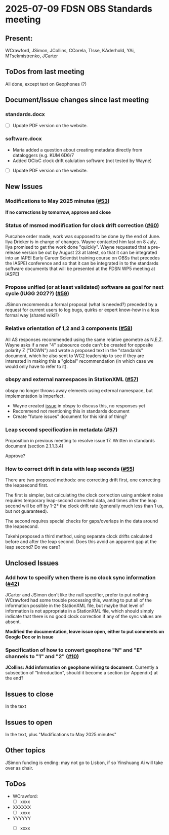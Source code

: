 # 2025-07-09 FDSN OBS Standards meeting

## Present: 
WCrawford, JSimon, JCollins, CCorela, TIsse, KAderhold, YAi, MTsekmistrenko, JCarter

##  ToDos from last meeting

All done, except text on Geophones (?)

## Document/Issue changes since last meeting

### standards.docx

- [ ] Update PDF version on the website.

### software.docx

- Maria added a question about creating metadata directly from dataloggers (e.g. KUM 6D6/7 
- Added OCloC clock drift calulation software (not tested by Wayne)
- [ ] Update PDF version on the website.

## New Issues

### Modifications to May 2025 minutes ([#53](https://github.com/FDSN/OBS-standards/issues/53))

**If no corrections by tomorrow, approve and close**

### Status of msmod modification for clock drift correction ([#60](https://github.com/FDSN/OBS-standards/issues/60))
Purcahse order made, work was supposed to be done by the end of June.  Ilya Dricker is in charge of changes.  Wayne contacted him last on 8 July,
Ilya promised to get the work done "quickly".  Wayne requested that a pre-release version be out by August 23 at latest, so that it can be integrated
into an IAPEI Early Career Scientist training course on OBSs that precedes the IASPEI conference and so that it can be integrated in to the standards
software documents that will be presented at the FDSN WP5 meeting at IASPEI

### Propose unified (or at least validated) software as goal for next cycle (IUGG 2027?) ([#59](https://github.com/FDSN/OBS-standards/issues/59))
JSimon recommends a formal proposal (what is needed?) preceded by a request for current users to log bugs, quirks or expert know-how in a less formal
way (shared wiki?)

### Relative orientation of 1,2 and 3 components ([#58](https://github.com/FDSN/OBS-standards/issues/58))
All AS responses recommended using the same relative geometre as N,E,Z.  Wayne asks if a new "4" subsource code
can't be created for opposite polarity Z ("DOWN") and wrote a proposed text in the "standards" document, which he also sent
to WG2 leadership to see if they are interested in making this a "global" recommendation (in which case we would
only have to refer to it).

### obspy and external namespaces in StationXML ([#57](https://github.com/FDSN/OBS-standards/issues/57))
obspy no longer throws away elements using external namespace, but implementation is imperfect.
- Wayne created [issue](https://github.com/obspy/obspy/issues/3574) in obspy to discuss this, no responses yet
- Recommend not mentioning this in standards document
- Create "future issues" document for this kind of thing?

### Leap second specification in metadata ([#57](https://github.com/FDSN/OBS-standards/issues/57))
Proposition in previous meeting to resolve issue 17.  Written in standards document (section 2.1.1.3.4)

Approve?

### How to correct drift in data with leap seconds ([#55](https://github.com/FDSN/OBS-standards/issues/55))
There are two proposed methods: one correcting drift first, one correcting the leapsecond first.

The first is  simpler, but calculating the clock correction using ambient noise requires temporary leap-second corrected data,
and times after the leap second will be off by 1-2* the clock drift rate (generally much less than 1 us, but not guaranteed).

The second requires special checks for gaps/overlaps in the data around the leapsecond.

Takehi proposed a third method, using separate clock drifts calculated before and after the leap second.  Does this avoid an apparent gap at the leap
second?  Do we care?


## Unclosed Issues

### Add how to specify when there is no clock sync information ([#42](https://github.com/FDSN/OBS-standards/issues/42))

JCarter and JSimon don't like the null specifier, prefer to put nothing.
WCrawford had some trouble processing this, wanting to put all of the information possible in the 
StationXML file, but maybe that level of information is not appropriate in a StationXML file, which
should simply indicate that there is no good clock correction if any of the sync values are absent.

**Modified the documentation, leave issue open, either to put comments on Google Doc or in issue**

### Specification of how to convert geophone "N" and "E" channels to "1" and "2" ([#10](https://github.com/FDSN/OBS-standards/issues/10))

**JCollins: Add information on geophone wiring to document**.  Currently a subsection of "Introduction", should it become a section (or Appendix) at the end?

## Issues to close

In the text

## Issues to open

In the text, plus "Modifications to May 2025 minutes"

## Other topics

JSimon funding is ending: may not go to Lisbon, if so Yinshuang Ai will take over as chair.

## ToDos

- WCrawford:
    - [ ] xxxx
- XXXXXX
    - [ ] xxxx
- YYYYYY
    - [ ] xxxx


